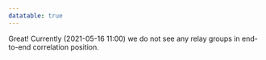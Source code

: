 ```yaml
---
datatable: true
---
```



Great! Currently (2021-05-16 11:00) we do not see any relay groups
in end-to-end correlation position.
